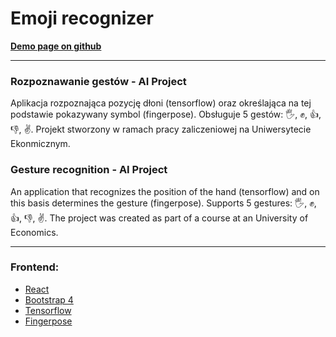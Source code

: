 # **Emoji recognizer**

**[Demo page on github](https://juriakajurek.github.io/aiproject/)**

---

### **Rozpoznawanie gestów - AI Project**

Aplikacja rozpoznająca pozycję dłoni (tensorflow) oraz określająca na tej podstawie pokazywany symbol (fingerpose). Obsługuje 5 gestów: 🖐️, ✊, 👍, 👎, ✌️.
Projekt stworzony w ramach pracy zaliczeniowej na Uniwersytecie Ekonmicznym. 

### **Gesture recognition - AI Project**

An application that recognizes the position of the hand (tensorflow) and on this basis determines the gesture (fingerpose). Supports 5 gestures: 🖐️, ✊, 👍, 👎, ✌️.
The project was created as part of a course at an University of Economics.

---

### Frontend:

- [React](https://reactjs.org/)
- [Bootstrap 4](https://getbootstrap.com/)
- [Tensorflow](https://www.tensorflow.org/)
- [Fingerpose](https://github.com/andypotato/fingerpose)
